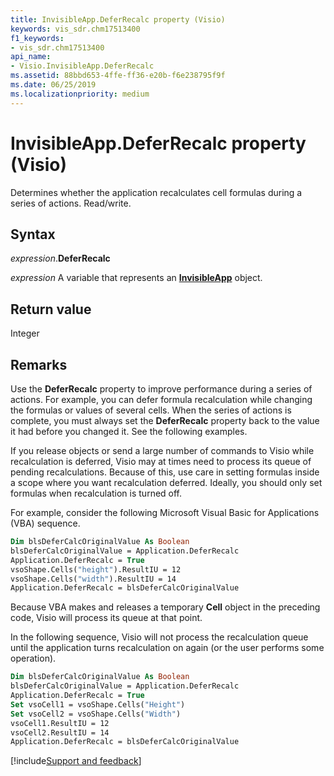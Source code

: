 ```yaml
---
title: InvisibleApp.DeferRecalc property (Visio)
keywords: vis_sdr.chm17513400
f1_keywords:
- vis_sdr.chm17513400
api_name:
- Visio.InvisibleApp.DeferRecalc
ms.assetid: 88bbd653-4ffe-ff36-e20b-f6e238795f9f
ms.date: 06/25/2019
ms.localizationpriority: medium
---
```



# InvisibleApp.DeferRecalc property (Visio)

Determines whether the application recalculates cell formulas during a series of actions. Read/write.


## Syntax

_expression_.**DeferRecalc**

_expression_ A variable that represents an **[InvisibleApp](Visio.InvisibleApp.md)** object.


## Return value

Integer


## Remarks

Use the **DeferRecalc** property to improve performance during a series of actions. For example, you can defer formula recalculation while changing the formulas or values of several cells. When the series of actions is complete, you must always set the **DeferRecalc** property back to the value it had before you changed it. See the following examples.

If you release objects or send a large number of commands to Visio while recalculation is deferred, Visio may at times need to process its queue of pending recalculations. Because of this, use care in setting formulas inside a scope where you want recalculation deferred. Ideally, you should only set formulas when recalculation is turned off.

For example, consider the following Microsoft Visual Basic for Applications (VBA) sequence.

```vb
Dim blsDeferCalcOriginalValue As Boolean 
blsDeferCalcOriginalValue = Application.DeferRecalc 
Application.DeferRecalc = True 
vsoShape.Cells("height").ResultIU = 12 
vsoShape.Cells("width").ResultIU = 14 
Application.DeferRecalc = blsDeferCalcOriginalValue 

```

Because VBA makes and releases a temporary **Cell** object in the preceding code, Visio will process its queue at that point.

In the following sequence, Visio will not process the recalculation queue until the application turns recalculation on again (or the user performs some operation).

```vb
Dim blsDeferCalcOriginalValue As Boolean 
blsDeferCalcOriginalValue = Application.DeferRecalc 
Application.DeferRecalc = True 
Set vsoCell1 = vsoShape.Cells("Height") 
Set vsoCell2 = vsoShape.Cells("Width") 
vsoCell1.ResultIU = 12 
vsoCell2.ResultIU = 14 
Application.DeferRecalc = blsDeferCalcOriginalValue 

```

[!include[Support and feedback](~/includes/feedback-boilerplate.md)]